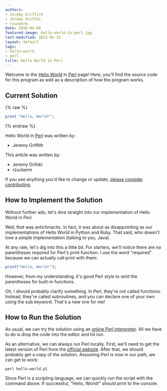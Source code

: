```yaml
---
authors:
- Jeremy Griffith
- Jeremy Grifski
- rzuckerm
date: 2018-04-08
featured-image: hello-world-in-perl.jpg
last-modified: 2023-05-15
layout: default
tags:
- hello-world
- perl
title: Hello World in Perl
---
```


Welcome to the [Hello World](https://sampleprograms.io/projects/hello-world) in [Perl](https://sampleprograms.io/languages/perl) page! Here, you'll find the source code for this program as well as a description of how the program works.

## Current Solution

{% raw %}

```perl
print "Hello, World!";

```

{% endraw %}

Hello World in [Perl](https://sampleprograms.io/languages/perl) was written by:

- Jeremy Griffith

This article was written by:

- Jeremy Grifski
- rzuckerm

If you see anything you'd like to change or update, [please consider contributing](https://github.com/TheRenegadeCoder/sample-programs).

## How to Implement the Solution

Without further ado, let's dive straight into our implementation 
of Hello World in Perl.

Well, that was anticlimactic. In fact, it was about as disappointing 
as our implementations of Hello World in Python and Ruby. That said, 
who doesn't love a simple implementation (talking to you, Java).

At any rate, let's dig into this a little bit. For starters, we'll 
notice there are no parentheses required for Perl's print function. 
I use the word "required" because we can actually call print with them:

```perl
print("Hello, World!");
```

However, from my understanding, it's good Perl style to omit the parentheses 
for built-in functions.

Oh, I should probably clarify something. In Perl, they're not called 
functions. Instead, they're called subroutines, and you can declare one 
of your own using the sub keyword. That's a new one for me!


## How to Run the Solution

As usual, we can try the solution using an [online Perl interpreter][1]. All we 
have to do is drop the code into the editor and hit run.

As an alternative, we can always run Perl locally. First, we'll need to get 
the latest version of Perl from the [official website][2]. After that, we should 
probably get a copy of the solution. Assuming Perl is now in our path, we can 
get to work:

```shell
perl hello-world.pl
```

Since Perl is a scripting language, we can quickly run the script with the 
command above. If successful, "Hello, World!" should print to the console.

[1]: https://www.onlinegdb.com/online_perl_compiler
[2]: https://www.perl.org/get.html
